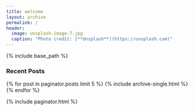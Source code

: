```yaml
---
title: welcome
layout: archive
permalink: /
header:
  image: unsplash-image-7.jpg
  caption: "Photo credit: [**Unsplash**](https://unsplash.com)"
---
```


{% include base_path %}

<h3 class="archive__subtitle">Recent Posts</h3>

{% for post in paginator.posts limit 5 %}
  {% include archive-single.html %}
{% endfor %}

{% include paginator.html %}
